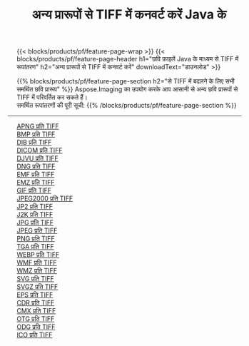 ﻿---
title: अन्य प्रारूपों से TIFF में कनवर्ट करें Java के 
weight: 3920
url: /hi/java/conversion/to/tiff 
lang: hi
langdirlevel: 2
locales: zh-hans,ja,it,ru,de,es,fr,nl,id,lt,pl,pt,vi,tr,ko,zh-hant,ar,hi,th,sv,cs,uk,he
description: Aspose.Imaging का उपयोग करके आप अन्य प्रारूपों से TIFF में आसानी से रूपांतरित कर सकते हैं
---

{{< blocks/products/pf/feature-page-wrap >}}
{{< blocks/products/pf/feature-page-header h1="छवि फ़ाइलें Java के माध्यम से TIFF में रूपांतरण" h2="अन्य प्रारूपों से TIFF में कनवर्ट करें" downloadText="डाउनलोड" >}}


{{% blocks/products/pf/feature-page-section  h2="से TIFF में बदलने के लिए सभी समर्थित छवि प्रारूप" %}}
Aspose.Imaging का उपयोग करके आप आसानी से अन्य छवि प्रारूपों से TIFF में परिवर्तित कर सकते हैं।
<br/>
समर्थित रूपांतरणों की पूरी सूची:
{{% /blocks/products/pf/feature-page-section %}}
<div class="container-fluid productfamilypage bg-gray">
    <div class="convertypes bg-gray agp-content section">
        <div class="container">
		<hr style="margin-left:-20px;"/>
		<div class="row other-converters">
		    <div class='col-md-2 other-converter remove-lp remove-rp'><a href="/imaging/hi/java/conversion/apng-to-tiff" >APNG प्रति TIFF</a></div>
<div class='col-md-2 other-converter remove-lp remove-rp'><a href="/imaging/hi/java/conversion/bmp-to-tiff" >BMP प्रति TIFF</a></div>
<div class='col-md-2 other-converter remove-lp remove-rp'><a href="/imaging/hi/java/conversion/dib-to-tiff" >DIB प्रति TIFF</a></div>
<div class='col-md-2 other-converter remove-lp remove-rp'><a href="/imaging/hi/java/conversion/dicom-to-tiff" >DICOM प्रति TIFF</a></div>
<div class='col-md-2 other-converter remove-lp remove-rp'><a href="/imaging/hi/java/conversion/djvu-to-tiff" >DJVU प्रति TIFF</a></div>
<div class='col-md-2 other-converter remove-lp remove-rp'><a href="/imaging/hi/java/conversion/dng-to-tiff" >DNG प्रति TIFF</a></div>
<div class='col-md-2 other-converter remove-lp remove-rp'><a href="/imaging/hi/java/conversion/emf-to-tiff" >EMF प्रति TIFF</a></div>
<div class='col-md-2 other-converter remove-lp remove-rp'><a href="/imaging/hi/java/conversion/emz-to-tiff" >EMZ प्रति TIFF</a></div>
<div class='col-md-2 other-converter remove-lp remove-rp'><a href="/imaging/hi/java/conversion/gif-to-tiff" >GIF प्रति TIFF</a></div>
<div class='col-md-2 other-converter remove-lp remove-rp'><a href="/imaging/hi/java/conversion/jpeg2000-to-tiff" >JPEG2000 प्रति TIFF</a></div>
<div class='col-md-2 other-converter remove-lp remove-rp'><a href="/imaging/hi/java/conversion/jp2-to-tiff" >JP2 प्रति TIFF</a></div>
<div class='col-md-2 other-converter remove-lp remove-rp'><a href="/imaging/hi/java/conversion/j2k-to-tiff" >J2K प्रति TIFF</a></div>
<div class='col-md-2 other-converter remove-lp remove-rp'><a href="/imaging/hi/java/conversion/jpg-to-tiff" >JPG प्रति TIFF</a></div>
<div class='col-md-2 other-converter remove-lp remove-rp'><a href="/imaging/hi/java/conversion/jpeg-to-tiff" >JPEG प्रति TIFF</a></div>
<div class='col-md-2 other-converter remove-lp remove-rp'><a href="/imaging/hi/java/conversion/png-to-tiff" >PNG प्रति TIFF</a></div>
<div class='col-md-2 other-converter remove-lp remove-rp'><a href="/imaging/hi/java/conversion/tga-to-tiff" >TGA प्रति TIFF</a></div>
<div class='col-md-2 other-converter remove-lp remove-rp'><a href="/imaging/hi/java/conversion/webp-to-tiff" >WEBP प्रति TIFF</a></div>
<div class='col-md-2 other-converter remove-lp remove-rp'><a href="/imaging/hi/java/conversion/wmf-to-tiff" >WMF प्रति TIFF</a></div>
<div class='col-md-2 other-converter remove-lp remove-rp'><a href="/imaging/hi/java/conversion/wmz-to-tiff" >WMZ प्रति TIFF</a></div>
<div class='col-md-2 other-converter remove-lp remove-rp'><a href="/imaging/hi/java/conversion/svg-to-tiff" >SVG प्रति TIFF</a></div>
<div class='col-md-2 other-converter remove-lp remove-rp'><a href="/imaging/hi/java/conversion/svgz-to-tiff" >SVGZ प्रति TIFF</a></div>
<div class='col-md-2 other-converter remove-lp remove-rp'><a href="/imaging/hi/java/conversion/eps-to-tiff" >EPS प्रति TIFF</a></div>
<div class='col-md-2 other-converter remove-lp remove-rp'><a href="/imaging/hi/java/conversion/cdr-to-tiff" >CDR प्रति TIFF</a></div>
<div class='col-md-2 other-converter remove-lp remove-rp'><a href="/imaging/hi/java/conversion/cmx-to-tiff" >CMX प्रति TIFF</a></div>
<div class='col-md-2 other-converter remove-lp remove-rp'><a href="/imaging/hi/java/conversion/otg-to-tiff" >OTG प्रति TIFF</a></div>
<div class='col-md-2 other-converter remove-lp remove-rp'><a href="/imaging/hi/java/conversion/odg-to-tiff" >ODG प्रति TIFF</a></div>
<div class='col-md-2 other-converter remove-lp remove-rp'><a href="/imaging/hi/java/conversion/ico-to-tiff" >ICO प्रति TIFF</a></div>
                </div>
        </div>
    </div>
</div>
<br/>

